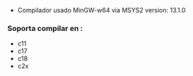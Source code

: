 - Compilador usado MinGW-w64 via MSYS2
version: 13.1.0

### Soporta compilar en :
- c11
- c17
- c18
- c2x
